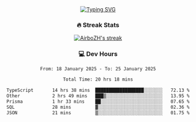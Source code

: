 
<div align="center">
  <a href="https://git.io/typing-svg"><img src="https://readme-typing-svg.demolab.com?font=Fira+Code&size=30&pause=1000&color=33F7F5&center=true&vCenter=true&width=435&lines=Hi+there+%F0%9F%91%8B+I+am+AirboZH+;Welcome+to+my+Github" alt="Typing SVG" /></a>

<h3>🔥 Streak Stats</h3>

<!-- GitHub Readme Streak Stats - https://github.com/DenverCoder1/github-readme-streak-stats -->
<p>
  <a href="https://github.com/DenverCoder1/github-readme-streak-stats">
    <img title="🔥 Get streak stats for your profile at git.io/streak-stats" alt="AirboZH's streak" src="https://streak-stats.demolab.com/?user=AirboZH&theme=monokai-metallian&hide_border=true"/>
  </a>
</p>

<h3>💻 Dev Hours</h3>
<!--START_SECTION:waka-->

```txt
From: 18 January 2025 - To: 25 January 2025

Total Time: 20 hrs 18 mins

TypeScript       14 hrs 38 mins  ██████████████████░░░░░░░   72.13 %
Other            2 hrs 49 mins   ███▒░░░░░░░░░░░░░░░░░░░░░   13.95 %
Prisma           1 hr 33 mins    ██░░░░░░░░░░░░░░░░░░░░░░░   07.65 %
SQL              28 mins         ▓░░░░░░░░░░░░░░░░░░░░░░░░   02.36 %
JSON             21 mins         ▒░░░░░░░░░░░░░░░░░░░░░░░░   01.75 %
```

<!--END_SECTION:waka-->
</div>  
